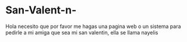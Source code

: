 # San-Valent-n-
Hola necesito que por favor me hagas una pagina web o un sistema para pedirle a mi amiga  que sea mi san valentin, ella se llama nayelis 
